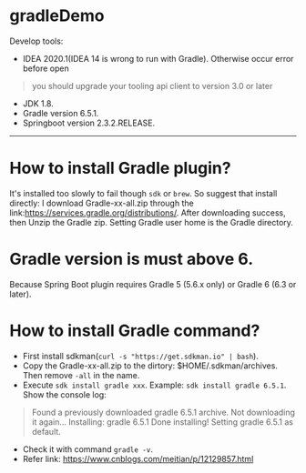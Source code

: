 # gradleDemo
Develop tools:
* IDEA 2020.1(IDEA 14 is wrong to run with Gradle). Otherwise occur error before open
> you should upgrade your tooling api client to version 3.0 or later
* JDK 1.8.
* Gradle version 6.5.1.
* Springboot version 2.3.2.RELEASE.
-------------
# How to install Gradle plugin?
  It's installed too slowly to fail though `sdk` or `brew`. So suggest that install directly:
  I download Gradle-xx-all.zip through the link:https://services.gradle.org/distributions/.
  After downloading success, then Unzip the Gradle zip. Setting Gradle user home is the Gradle directory.
# Gradle version is must above 6.
  Because Spring Boot plugin requires Gradle 5 (5.6.x only) or Gradle 6 (6.3 or later).
# How to install Gradle command?
  * First install sdkman(`curl -s "https://get.sdkman.io" | bash`).
  * Copy the Gradle-xx-all.zip to the dirtory: $HOME/.sdkman/archives. Then remove `-all` in the name.
  * Execute `sdk install gradle xxx`. Example: `sdk install gradle 6.5.1`. Show the console log:
  > Found a previously downloaded gradle 6.5.1 archive. Not downloading it again...
    Installing: gradle 6.5.1
    Done installing!
    Setting gradle 6.5.1 as default.
  * Check it with command `gradle -v`.
  * Refer link: https://www.cnblogs.com/meitian/p/12129857.html
  